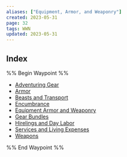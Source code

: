 ```yaml
---
aliases: ["Equipment, Armor, and Weaponry"]
created: 2023-05-31
page: 32
tags: WWN
updated: 2023-05-31
---
```




## Index

%% Begin Waypoint %%
- [Adventuring Gear](./Adventuring%20Gear.md)
- [Armor](./Armor.md)
- [Beasts and Transport](./Beasts%20and%20Transport.md)
- [Encumbrance](./Encumbrance.md)
- [Equipment Armor and Weaponry](./Equipment%20Armor%20and%20Weaponry.md)
- [Gear Bundles](./Gear%20Bundles.md)
- [Hirelings and Day Labor](./Hirelings%20and%20Day%20Labor.md)
- [Services and Living Expenses](./Services%20and%20Living%20Expenses.md)
- [Weapons](./Weapons.md)

%% End Waypoint %%
